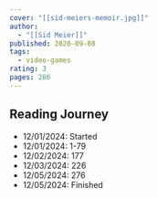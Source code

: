 ```yaml
---
cover: "[[sid-meiers-memoir.jpg]]"
author:
  - "[[Sid Meier]]"
published: 2020-09-08
tags:
  - video-games
rating: 3
pages: 286
---
```


## Reading Journey

- 12/01/2024: Started
- 12/01/2024: 1-79
- 12/02/2024: 177
- 12/03/2024: 226
- 12/05/2024: 276
- 12/05/2024: Finished
